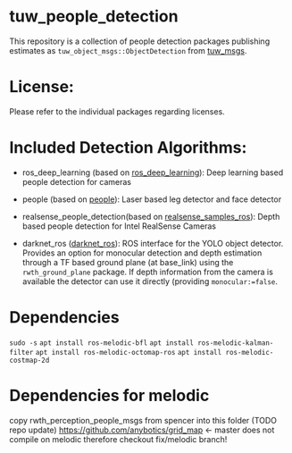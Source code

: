 tuw_people_detection
===

This repository is a collection of people detection packages publishing estimates 
as `tuw_object_msgs::ObjectDetection` from [tuw_msgs](https://github.com/tuw-robotics/tuw_msgs).

# License:
Please refer to the individual packages regarding licenses.

# Included Detection Algorithms:

* ros_deep_learning (based on [ros_deep_learning](https://github.com/dusty-nv/ros_deep_learning)):
  Deep learning based people detection for cameras

* people (based on [people](https://github.com/wg-perception/people)):
  Laser based leg detector and face detector

* realsense_people_detection(based on [realsense_samples_ros](https://github.com/IntelRealSense/realsense_samples_ros)):
  Depth based people detection for Intel RealSense Cameras

* darknet_ros ([darknet_ros](https://github.com/tuw-robotics/darknet_ros)):
  ROS interface for the YOLO object detector. Provides an option for monocular detection and depth estimation through
  a TF based ground plane (at base_link) using the `rwth_ground_plane` package. If depth information from the camera
  is available the detector can use it directly (providing `monocular:=false`.

# Dependencies 

`sudo -s`
`apt install ros-melodic-bfl`
`apt install ros-melodic-kalman-filter`
`apt install ros-melodic-octomap-ros`
`apt install ros-melodic-costmap-2d`

# Dependencies for melodic

copy rwth_perception_people_msgs from spencer into this folder (TODO repo update)
https://github.com/anybotics/grid_map <- master does not compile on melodic therefore checkout fix/melodic branch!
